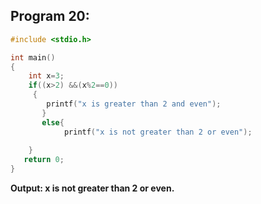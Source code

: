 ## Program 20:
```c
#include <stdio.h>

int main()
{
    int x=3;
    if((x>2) &&(x%2==0))
     {
        printf("x is greater than 2 and even");
       }
       else{
            printf("x is not greater than 2 or even");
        
    }
   return 0;
}
```
**Output: x is not greater than 2 or even.**
